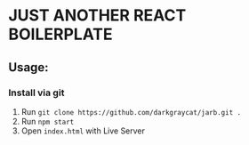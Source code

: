 # JUST ANOTHER REACT BOILERPLATE

## Usage:

### Install via git
1. Run `git clone https://github.com/darkgraycat/jarb.git .`
2. Run `npm start`
3. Open `index.html` with Live Server
